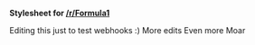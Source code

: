 **Stylesheet for [/r/Formula1](http://www.reddit.com/r/formula1)**

Editing this just to test webhooks :)
More edits
Even more
Moar

